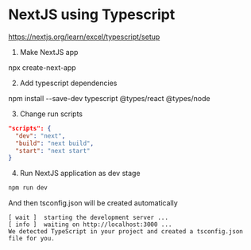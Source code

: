 # NextJS using Typescript

https://nextjs.org/learn/excel/typescript/setup

1. Make NextJS app

npx create-next-app

2. Add typescript dependencies

npm install --save-dev typescript @types/react @types/node

3. Change run scripts

```json
"scripts": {
  "dev": "next",
  "build": "next build",
  "start": "next start"
}
```

4. Run NextJS application as dev stage

```bash
npm run dev
```

And then tsconfig.json will be created automatically

```
[ wait ]  starting the development server ...
[ info ]  waiting on http://localhost:3000 ...
We detected TypeScript in your project and created a tsconfig.json file for you.
```
